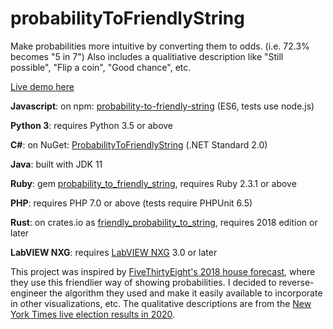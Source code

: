 # probabilityToFriendlyString

Make probabilities more intuitive by converting them to odds. (i.e. 72.3% becomes "5 in 7")  Also includes a qualitiative description like "Still possible", "Flip a coin", "Good chance", etc.

[Live demo here](https://gregstoll.github.io/probabilityToFriendlyString/)

**Javascript**: on npm: [probability-to-friendly-string](https://www.npmjs.com/package/probability-to-friendly-string) (ES6, tests use node.js)

**Python 3**: requires Python 3.5 or above

**C#**: on NuGet: [ProbabilityToFriendlyString](https://www.nuget.org/packages/ProbabilityToFriendlyString/) (.NET Standard 2.0)

**Java**: built with JDK 11

**Ruby**: gem [probability_to_friendly_string](https://rubygems.org/gems/probability_to_friendly_string), requires Ruby 2.3.1 or above

**PHP**: requires PHP 7.0 or above (tests require PHPUnit 6.5)

**Rust**: on crates.io as [friendly_probability_to_string](https://crates.io/crates/probability_to_friendly_string), requires 2018 edition or later

**LabVIEW NXG**: requires [LabVIEW NXG](https://ni.com/labview) 3.0 or later

This project was inspired by [FiveThirtyEight's 2018 house forecast](https://projects.fivethirtyeight.com/2018-midterm-election-forecast/house/), where they use this friendlier way of showing probabilities.  I decided to reverse-engineer the algorithm they used and make it easily available to incorporate in other visualizations, etc.  The qualitative descriptions are from the [New York Times live election results in 2020](https://www.nytimes.com/interactive/2020/02/03/us/elections/results-iowa-caucus-live-forecast.html).
